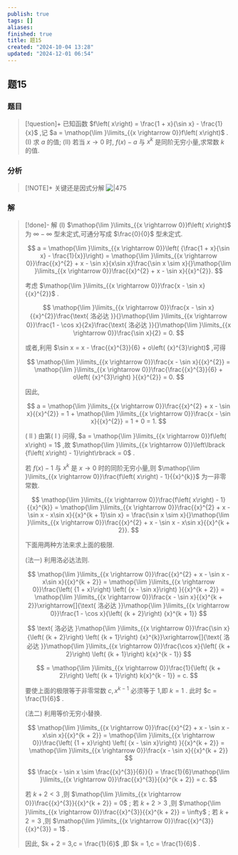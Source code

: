 ```yaml
---
publish: true
tags: []
aliases: 
finished: true
title: 题15
created: "2024-10-04 13:28"
updated: "2024-12-01 06:54"
---
```

## 题15
### 题目
> [!question]+
> 已知函数 $f\left( x\right)  = \frac{1 + x}{\sin x} - \frac{1}{x}$ ,记 $a = \mathop{\lim }\limits_{{x \rightarrow  0}}f\left( x\right)$ .
> (I) 求 $a$ 的值;
> (II) 若当 $x \rightarrow  0$ 时, $f\left( x\right)  - a$ 与 ${x}^{k}$ 是同阶无穷小量,求常数 $k$ 的值.
### 分析
> [!NOTE]+
> 关键还是因式分解
> ![|475](https://img.hwenyi.live/202411201747813.webp)
### 解
> [!done]-
> 解 (I) $\mathop{\lim }\limits_{{x \rightarrow  0}}f\left( x\right)$ 为 $\infty  - \infty$ 型未定式,可通分写成 $\frac{0}{0}$ 型未定式.
> 
> $$
> a = \mathop{\lim }\limits_{{x \rightarrow  0}}\left( {\frac{1 + x}{\sin x} - \frac{1}{x}}\right)  = \mathop{\lim }\limits_{{x \rightarrow  0}}\frac{{x}^{2} + x - \sin x}{x\sin x}\frac{\sin x \sim  x}{}\mathop{\lim }\limits_{{x \rightarrow  0}}\frac{{x}^{2} + x - \sin x}{{x}^{2}}.
> $$
> 
> 考虑 $\mathop{\lim }\limits_{{x \rightarrow  0}}\frac{x - \sin x}{{x}^{2}}$ .
> 
> $$
> \mathop{\lim }\limits_{{x \rightarrow  0}}\frac{x - \sin x}{{x}^{2}}\frac{\text{ 洛必达 }}{}\mathop{\lim }\limits_{{x \rightarrow  0}}\frac{1 - \cos x}{2x}\frac{\text{ 洛必达 }}{}\mathop{\lim }\limits_{{x \rightarrow  0}}\frac{\sin x}{2} = 0.
> $$
> 
> 或者,利用 $\sin x = x - \frac{{x}^{3}}{6} + o\left( {x}^{3}\right)$ ,可得
> 
> $$
> \mathop{\lim }\limits_{{x \rightarrow  0}}\frac{x - \sin x}{{x}^{2}} = \mathop{\lim }\limits_{{x \rightarrow  0}}\frac{\frac{{x}^{3}}{6} + o\left( {x}^{3}\right) }{{x}^{2}} = 0.
> $$
> 
> 因此,
> 
> $$
> a = \mathop{\lim }\limits_{{x \rightarrow  0}}\frac{{x}^{2} + x - \sin x}{{x}^{2}} = 1 + \mathop{\lim }\limits_{{x \rightarrow  0}}\frac{x - \sin x}{{x}^{2}} = 1 + 0 = 1.
> $$
> 
> ( II ) 由第( I ) 问得, $a = \mathop{\lim }\limits_{{x \rightarrow  0}}f\left( x\right)  = 1$ ,故 $\mathop{\lim }\limits_{{x \rightarrow  0}}\left\lbrack  {f\left( x\right)  - 1}\right\rbrack   = 0$ .
> 
> 若 $f\left( x\right)  - 1$ 与 ${x}^{k}$ 是 $x \rightarrow  0$ 时的同阶无穷小量,则 $\mathop{\lim }\limits_{{x \rightarrow  0}}\frac{f\left( x\right)  - 1}{{x}^{k}}$ 为一非零常数.
> 
> $$
> \mathop{\lim }\limits_{{x \rightarrow  0}}\frac{f\left( x\right)  - 1}{{x}^{k}} = \mathop{\lim }\limits_{{x \rightarrow  0}}\frac{{x}^{2} + x - \sin x - x\sin x}{{x}^{k + 1}\sin x} = \frac{\sin x \sim  x}{}\mathop{\lim }\limits_{{x \rightarrow  0}}\frac{{x}^{2} + x - \sin x - x\sin x}{{x}^{k + 2}}.
> $$
> 
> 下面用两种方法来求上面的极限.
> 
> (法一) 利用洛必达法则.
> 
> $$
> \mathop{\lim }\limits_{{x \rightarrow  0}}\frac{{x}^{2} + x - \sin x - x\sin x}{{x}^{k + 2}} = \mathop{\lim }\limits_{{x \rightarrow  0}}\frac{\left( {1 + x}\right) \left( {x - \sin x}\right) }{{x}^{k + 2}} = \mathop{\lim }\limits_{{x \rightarrow  0}}\frac{x - \sin x}{{x}^{k + 2}}\xrightarrow[]{\text{ 洛必达 }}\mathop{\lim }\limits_{{x \rightarrow  0}}\frac{1 - \cos x}{\left( {k + 2}\right) {x}^{k + 1}}
> $$
> 
> $$
> \text{ 洛必达 }\mathop{\lim }\limits_{{x \rightarrow  0}}\frac{\sin x}{\left( {k + 2}\right) \left( {k + 1}\right) {x}^{k}}\xrightarrow[]{\text{ 洛必达 }}\mathop{\lim }\limits_{{x \rightarrow  0}}\frac{\cos x}{\left( {k + 2}\right) \left( {k + 1}\right) k{x}^{k - 1}}
> $$
> 
> $$
> = \mathop{\lim }\limits_{{x \rightarrow  0}}\frac{1}{\left( {k + 2}\right) \left( {k + 1}\right) k{x}^{k - 1}} = c.
> $$
> 
> 要使上面的极限等于非零常数 $c,{x}^{k - 1}$ 必须等于 1,即 $k = 1$ . 此时 $c = \frac{1}{6}$ .
> 
> (法二) 利用等价无穷小替换.
> 
> $$
> \mathop{\lim }\limits_{{x \rightarrow  0}}\frac{{x}^{2} + x - \sin x - x\sin x}{{x}^{k + 2}} = \mathop{\lim }\limits_{{x \rightarrow  0}}\frac{\left( {1 + x}\right) \left( {x - \sin x}\right) }{{x}^{k + 2}} = \mathop{\lim }\limits_{{x \rightarrow  0}}\frac{x - \sin x}{{x}^{k + 2}}
> $$
> 
> $$
> \frac{x - \sin x \sim  \frac{{x}^{3}}{6}}{} = \frac{1}{6}\mathop{\lim }\limits_{{x \rightarrow  0}}\frac{{x}^{3}}{{x}^{k + 2}} = c.
> $$
> 
> 若 $k + 2 < 3$ ,则 $\mathop{\lim }\limits_{{x \rightarrow  0}}\frac{{x}^{3}}{{x}^{k + 2}} = 0$ ; 若 $k + 2 > 3$ ,则 $\mathop{\lim }\limits_{{x \rightarrow  0}}\frac{{x}^{3}}{{x}^{k + 2}} = \infty$ ; 若 $k + 2 = 3$ ,则 $\mathop{\lim }\limits_{{x \rightarrow  0}}\frac{{x}^{3}}{{x}^{3}} = 1$ .
> 
> 因此, $k + 2 = 3,c = \frac{1}{6}$ ,即 $k = 1,c = \frac{1}{6}$ .